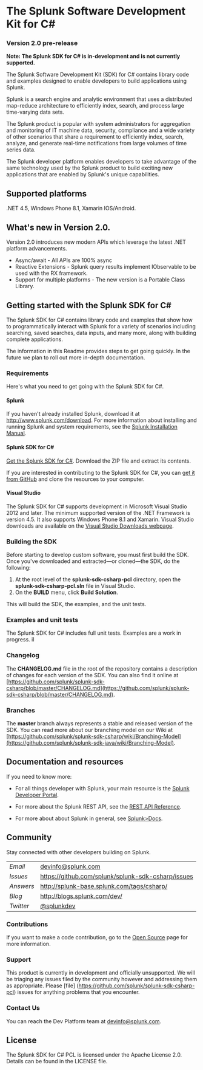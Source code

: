# The Splunk Software Development Kit for C# 
### Version 2.0 pre-release

**Note: The Splunk SDK for C# is in-development and is not currently supported.**

The Splunk Software Development Kit (SDK) for C# contains library code and 
examples designed to enable developers to build applications using Splunk.

Splunk is a search engine and analytic environment that uses a distributed
map-reduce architecture to efficiently index, search, and process large 
time-varying data sets.

The Splunk product is popular with system administrators for aggregation and
monitoring of IT machine data, security, compliance and a wide variety of 
other scenarios that share a requirement to efficiently index, search, analyze,
and generate real-time notifications from large volumes of time series data.

The Splunk developer platform enables developers to take advantage of the 
same technology used by the Splunk product to build exciting new applications
that are enabled by Splunk's unique capabilities.

## Supported platforms

.NET 4.5, Windows Phone 8.1, Xamarin IOS/Android.

## What's new in Version 2.0.

Version 2.0 introduces new modern APIs which leverage the latest .NET platform advancements. 

* Async/await - All APIs are 100% async
* Reactive Extensions - Splunk query results implement IObservable to be used with the RX framework.
* Support for multiple platforms - The new version is a Portable Class Library.

## Getting started with the Splunk SDK for C# 

The Splunk SDK for C# contains library code and examples that show how to 
programmatically interact with Splunk for a variety of scenarios including 
searching, saved searches, data inputs, and many more, along with building 
complete applications. 

The information in this Readme provides steps to get going quickly. In the 
future we plan to roll out more in-depth documentation.

### Requirements

Here's what you need to get going with the Splunk SDK for C#.

#### Splunk

If you haven't already installed Splunk, download it at 
<http://www.splunk.com/download>. For more information about installing and 
running Splunk and system requirements, see the
[Splunk Installation Manual](http://docs.splunk.com/Documentation/Splunk/latest/Installation). 

#### Splunk SDK for C# 

[Get the Splunk SDK for C#](https://github.com/splunk/splunk-sdk-csharp-pcl/archive/master.zip). Download 
the ZIP file and extract its contents.

If you are interested in contributing to the Splunk SDK for C#, you can 
[get it from GitHub](https://github.com/splunk/splunk-sdk-csharp) and clone the 
resources to your computer.

#### Visual Studio

The Splunk SDK for C# supports development in Microsoft Visual Studio 2012 and later. The 
minimum supported version of the .NET Framework is version 4.5. It also supports Windows Phone 8.1 and Xamarin. Visual Studio 
downloads are available on the 
[Visual Studio Downloads webpage](http://www.microsoft.com/visualstudio/downloads).

### Building the SDK

Before starting to develop custom software, you must first build the SDK. Once 
you've downloaded and extracted—or cloned—the SDK, do the following:

1. At the root level of the **splunk-sdk-csharp-pcl** directory, open the 
**splunk-sdk-csharp-pcl.sln** file in Visual Studio.
2. On the **BUILD** menu, click **Build Solution**.

This will build the SDK, the examples, and the unit tests.

### Examples and unit tests

The Splunk SDK for C# includes full unit tests. Examples are a work in progress.
iI
### Changelog

The **CHANGELOG.md** file in the root of the repository contains a description
of changes for each version of the SDK. You can also find it online at
[https://github.com/splunk/splunk-sdk-csharp/blob/master/CHANGELOG.md](https://github.com/splunk/splunk-sdk-csharp/blob/master/CHANGELOG.md). 

### Branches

The **master** branch always represents a stable and released version of the SDK.
You can read more about our branching model on our Wiki at 
[https://github.com/splunk/splunk-sdk-csharp/wiki/Branching-Model](https://github.com/splunk/splunk-sdk-java/wiki/Branching-Model).

## Documentation and resources

If you need to know more:

* For all things developer with Splunk, your main resource is the [Splunk
  Developer Portal](http://dev.splunk.com).

* For more about the Splunk REST API, see the [REST API 
  Reference](http://docs.splunk.com/Documentation/Splunk/latest/RESTAPI).

* For more about about Splunk in general, see [Splunk>Docs](http://docs.splunk.com/Documentation/Splunk).

## Community

Stay connected with other developers building on Splunk.

<table>

<tr>
<td><em>Email</em></td>
<td><a href="mailto:devinfo@splunk.com">devinfo@splunk.com</a></td>
</tr>

<tr>
<td><em>Issues</em>
<td><a href="https://github.com/splunk/splunk-sdk-csharp-pcl/issues/">
https://github.com/splunk/splunk-sdk-csharp/issues</a></td>
</tr>

<tr>
<td><em>Answers</em>
<td><a href="http://splunk-base.splunk.com/tags/csharp/">
http://splunk-base.splunk.com/tags/csharp/</a></td>
</tr>

<tr>
<td><em>Blog</em>
<td><a href="http://blogs.splunk.com/dev/">http://blogs.splunk.com/dev/</a></td>
</tr>

<tr>
<td><em>Twitter</em>
<td><a href="http://twitter.com/splunkdev">@splunkdev</a></td>
</tr>

</table>

### Contributions

If you want to make a code contribution, go to the 
[Open Source](http://dev.splunk.com/view/opensource/SP-CAAAEDM)
page for more information.

### Support

This product is currently in development and officially unsupported. We will be triaging any issues filed by the community however and addressing them as appropriate. Please [file] (https://github.com/splunk/splunk-sdk-csharp-pcl) issues for anything problems that you encounter.

### Contact Us

You can reach the Dev Platform team at devinfo@splunk.com.

## License

The Splunk SDK for C# PCL is licensed under the Apache License 2.0. Details can be 
found in the LICENSE file.

